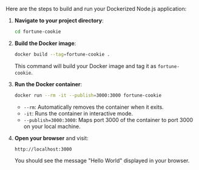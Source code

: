 Here are the steps to build and run your Dockerized Node.js application:

1. **Navigate to your project directory**:
   ```bash
   cd fortune-cookie
   ```

2. **Build the Docker image**:
   ```bash
   docker build --tag=fortune-cookie .
   ```
   This command will build your Docker image and tag it as `fortune-cookie`.

3. **Run the Docker container**:
   ```bash
   docker run --rm -it --publish=3000:3000 fortune-cookie
   ```
    - `--rm`: Automatically removes the container when it exits.
    - `-it`: Runs the container in interactive mode.
    - `--publish=3000:3000`: Maps port 3000 of the container to port 3000 on your local machine.

4. **Open your browser** and visit:
   ```
   http://localhost:3000
   ```
   You should see the message "Hello World" displayed in your browser.